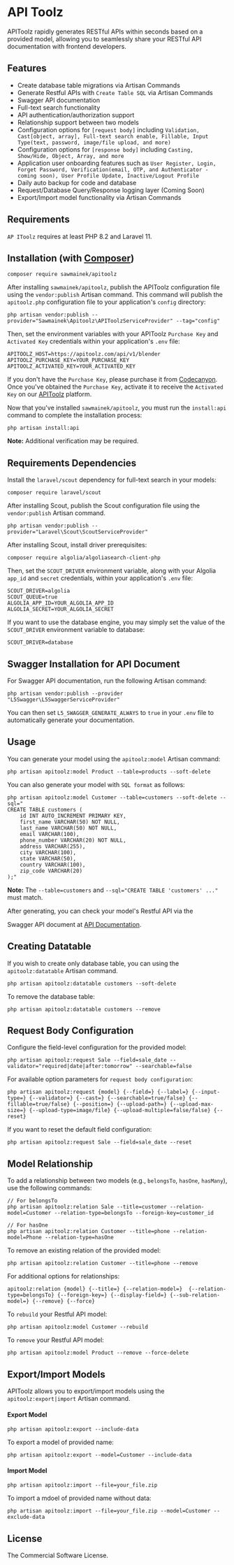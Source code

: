 # API Toolz

APIToolz rapidly generates RESTful APIs within seconds based on a provided model, allowing you to seamlessly share your RESTful API documentation with frontend developers.

## Features

- Create database table migrations via Artisan Commands
- Generate Restful APIs with `Create Table SQL` via Artisan Commands
- Swagger API documentation
- Full-text search functionality
- API authentication/authorization support
- Relationship support between two models
- Configuration options for `[request body]` including `Validation, Cast[object, array], Full-text search enable, Fillable, Input Type(text, password, image/file upload, and more)`
- Configuration options for `[response body]` including `Casting, Show/Hide, Object, Array, and more`
- Application user onboarding features such as `User Register, Login, Forget Password, Verification(email, OTP, and Authenticator - coming soon), User Profile Update, Inactive/Logout Profile`
- Daily auto backup for code and database
- Request/Database Query/Response logging layer (Coming Soon)
- Export/Import model functionality via Artisan Commands

## Requirements

`AP IToolz` requires at least PHP 8.2 and Laravel 11.

## Installation (with [Composer](https://getcomposer.org))

```shell
composer require sawmainek/apitoolz
```

After installing `sawmainek/apitoolz`, publish the APIToolz configuration file using the `vendor:publish` Artisan command. This command will publish the `apitoolz.php` configuration file to your application's `config` directory:

```shell
php artisan vendor:publish --provider="Sawmainek\Apitoolz\APIToolzServiceProvider" --tag="config"
```

Then, set the environment variables with your APIToolz `Purchase Key` and `Activated Key` credentials within your application's `.env` file:

```shell
APITOOLZ_HOST=https://apitoolz.com/api/v1/blender
APITOOLZ_PURCHASE_KEY=YOUR_PURCHASE_KEY
APITOOLZ_ACTIVATED_KEY=YOUR_ACTIVATED_KEY
```

If you don't have the `Purchase Key`, please purchase it from [Codecanyon](). Once you've obtained the `Purchase Key`, activate it to receive the `Activated Key` on our [APIToolz](https://apitoolz.com/apps/activation) platform.

Now that you've installed `sawmainek/apitoolz`, you must run the `install:api` command to complete the installation process:

```shell
php artisan install:api
```

**Note:** Additional verification may be required.

## Requirements Dependencies

Install the `laravel/scout` dependency for full-text search in your models:

```shell
composer require laravel/scout
```

After installing Scout, publish the Scout configuration file using the `vendor:publish` Artisan command.

```shell
php artisan vendor:publish --provider="Laravel\Scout\ScoutServiceProvider"
```

After installing Scout, install driver prerequisites:

```shell
composer require algolia/algoliasearch-client-php
```

Then, set the `SCOUT_DRIVER` environment variable, along with your Algolia `app_id` and `secret` credentials, within your application's `.env` file:

```shell
SCOUT_DRIVER=algolia
SCOUT_QUEUE=true
ALGOLIA_APP_ID=YOUR_ALGOLIA_APP_ID
ALGOLIA_SECRET=YOUR_ALGOLIA_SECRET
```

If you want to use the database engine, you may simply set the value of the `SCOUT_DRIVER` environment variable to database:

```shell
SCOUT_DRIVER=database
```

## Swagger Installation for API Document

For Swagger API documentation, run the following Artisan command:

```shell
php artisan vendor:publish --provider "L5Swagger\L5SwaggerServiceProvider"
```

You can then set `L5_SWAGGER_GENERATE_ALWAYS` to `true` in your `.env` file to automatically generate your documentation.

## Usage

You can generate your model using the `apitoolz:model` Artisan command:

```shell
php artisan apitoolz:model Product --table=products --soft-delete
```

You can also generate your model with `SQL format` as follows:

```shell
php artisan apitoolz:model Customer --table=customers --soft-delete --sql="
CREATE TABLE customers (
    id INT AUTO_INCREMENT PRIMARY KEY,
    first_name VARCHAR(50) NOT NULL,
    last_name VARCHAR(50) NOT NULL,
    email VARCHAR(100),
    phone_number VARCHAR(20) NOT NULL,
    address VARCHAR(255),
    city VARCHAR(100),
    state VARCHAR(50),
    country VARCHAR(100),
    zip_code VARCHAR(20)
);"
```

**Note:** The `--table=customers` and `--sql="CREATE TABLE 'customers' ..."` must match.

After generating, you can check your model's Restful API via the

 Swagger API document at [API Documentation](http://127.0.0.1:8000/api/documentation).

## Creating Datatable

If you wish to create only database table, you can using the `apitoolz:datatable` Artisan command.

```shell
php artisan apitoolz:datatable customers --soft-delete
```

To remove the database table:

```shell
php artisan apitoolz:datatable customers --remove
```

## Request Body Configuration

Configure the field-level configuration for the provided model:

```shell
php artisan apitoolz:request Sale --field=sale_date --validator="required|date|after:tomorrow" --searchable=false
```

For available option parameters for `request body configuration`:

```shell
php artisan apitoolz:request {model} {--field=} {--label=} {--input-type=} {--validator=} {--cast=} {--searchable=true/false} {--fillable=true/false} {--position=} {--upload-path=} {--upload-max-size=} {--upload-type=image/file} {--upload-multiple=false/false} {--reset}
```

If you want to reset the default field configuration:

```shell
php artisan apitoolz:request Sale --field=sale_date --reset
```

## Model Relationship

To add a relationship between two models (e.g., `belongsTo`, `hasOne`, `hasMany`), use the following commands:

```shell
// For belongsTo
php artisan apitoolz:relation Sale --title=customer --relation-model=Customer --relation-type=belongsTo --foreign-key=customer_id

// For hasOne
php artisan apitoolz:relation Customer --title=phone --relation-model=Phone --relation-type=hasOne
```

To remove an existing relation of the provided model:

```shell
php artisan apitoolz:relation Customer --title=phone --remove
```

For additional options for relationships:

```shell
apitoolz:relation {model} {--title=} {--relation-model=}  {--relation-type=belongsTo} {--foreign-key=} {--display-field=} {--sub-relation-model=} {--remove} {--force}
```

To `rebuild` your Restful API model:

```shell
php artisan apitoolz:model Customer --rebuild
```

To `remove` your Restful API model:

```shell
php artisan apitoolz:model Product --remove --force-delete
```

## Export/Import Models

APIToolz allows you to export/import models using the `apitoolz:export|import` Artisan command.

#### Export Model

```shell
php artisan apitoolz:export --include-data
```

To export a model of provided name:

```shell
php artisan apitoolz:export --model=Customer --include-data
```

#### Import Model

```shell
php artisan apitoolz:import --file=your_file.zip
```

To import a mdoel of provided name without data:

```shell
php artisan apitoolz:import --file=your_file.zip --model=Customer --exclude-data
```

## License

The Commercial Software License.

